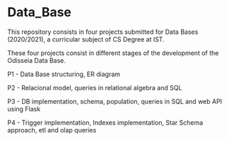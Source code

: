 # Data_Base
 
This repository consists in four projects submitted for Data Bases (2020/2021), a curricular subject of CS Degree at IST.

These four projects consist in different stages of the development of the Odisseia Data Base.

P1 - Data Base structuring, ER diagram

P2 - Relacional model, queries in relational algebra and SQL

P3 - DB implementation, schema, population, queries in SQL and web API using Flask

P4 - Trigger implementation, Indexes implementation, Star Schema approach, etl and olap queries
